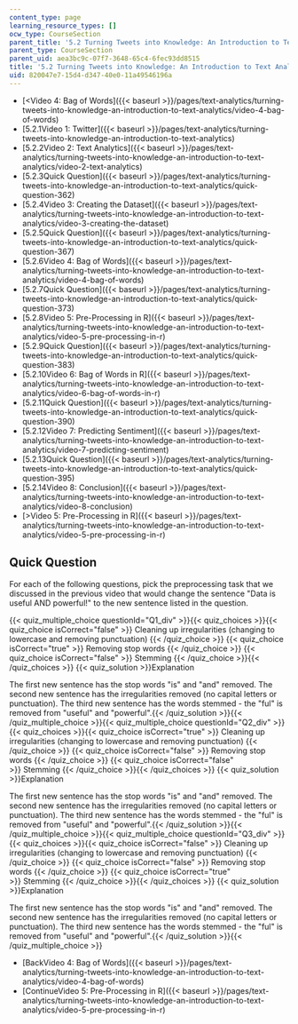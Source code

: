 ```yaml
---
content_type: page
learning_resource_types: []
ocw_type: CourseSection
parent_title: '5.2 Turning Tweets into Knowledge: An Introduction to Text Analytics'
parent_type: CourseSection
parent_uid: aea3bc9c-07f7-3648-65c4-6fec93dd8515
title: '5.2 Turning Tweets into Knowledge: An Introduction to Text Analytics'
uid: 820047e7-15d4-d347-40e0-11a49546196a
---
```


*   [\<Video 4: Bag of Words]({{< baseurl >}}/pages/text-analytics/turning-tweets-into-knowledge-an-introduction-to-text-analytics/video-4-bag-of-words)
*   [5.2.1Video 1: Twitter]({{< baseurl >}}/pages/text-analytics/turning-tweets-into-knowledge-an-introduction-to-text-analytics)
*   [5.2.2Video 2: Text Analytics]({{< baseurl >}}/pages/text-analytics/turning-tweets-into-knowledge-an-introduction-to-text-analytics/video-2-text-analytics)
*   [5.2.3Quick Question]({{< baseurl >}}/pages/text-analytics/turning-tweets-into-knowledge-an-introduction-to-text-analytics/quick-question-362)
*   [5.2.4Video 3: Creating the Dataset]({{< baseurl >}}/pages/text-analytics/turning-tweets-into-knowledge-an-introduction-to-text-analytics/video-3-creating-the-dataset)
*   [5.2.5Quick Question]({{< baseurl >}}/pages/text-analytics/turning-tweets-into-knowledge-an-introduction-to-text-analytics/quick-question-367)
*   [5.2.6Video 4: Bag of Words]({{< baseurl >}}/pages/text-analytics/turning-tweets-into-knowledge-an-introduction-to-text-analytics/video-4-bag-of-words)
*   [5.2.7Quick Question]({{< baseurl >}}/pages/text-analytics/turning-tweets-into-knowledge-an-introduction-to-text-analytics/quick-question-373)
*   [5.2.8Video 5: Pre-Processing in R]({{< baseurl >}}/pages/text-analytics/turning-tweets-into-knowledge-an-introduction-to-text-analytics/video-5-pre-processing-in-r)
*   [5.2.9Quick Question]({{< baseurl >}}/pages/text-analytics/turning-tweets-into-knowledge-an-introduction-to-text-analytics/quick-question-383)
*   [5.2.10Video 6: Bag of Words in R]({{< baseurl >}}/pages/text-analytics/turning-tweets-into-knowledge-an-introduction-to-text-analytics/video-6-bag-of-words-in-r)
*   [5.2.11Quick Question]({{< baseurl >}}/pages/text-analytics/turning-tweets-into-knowledge-an-introduction-to-text-analytics/quick-question-390)
*   [5.2.12Video 7: Predicting Sentiment]({{< baseurl >}}/pages/text-analytics/turning-tweets-into-knowledge-an-introduction-to-text-analytics/video-7-predicting-sentiment)
*   [5.2.13Quick Question]({{< baseurl >}}/pages/text-analytics/turning-tweets-into-knowledge-an-introduction-to-text-analytics/quick-question-395)
*   [5.2.14Video 8: Conclusion]({{< baseurl >}}/pages/text-analytics/turning-tweets-into-knowledge-an-introduction-to-text-analytics/video-8-conclusion)
*   [\>Video 5: Pre-Processing in R]({{< baseurl >}}/pages/text-analytics/turning-tweets-into-knowledge-an-introduction-to-text-analytics/video-5-pre-processing-in-r)

Quick Question
--------------

For each of the following questions, pick the preprocessing task that we discussed in the previous video that would change the sentence "Data is useful AND powerful!" to the new sentence listed in the question.

{{< quiz_multiple_choice questionId="Q1_div" >}}{{< quiz_choices >}}{{< quiz_choice isCorrect="false" >}}&nbsp;Cleaning up irregularities (changing to lowercase and removing punctuation)&nbsp;{{< /quiz_choice >}}
{{< quiz_choice isCorrect="true" >}}&nbsp;Removing stop words&nbsp;{{< /quiz_choice >}}
{{< quiz_choice isCorrect="false" >}}&nbsp;Stemming&nbsp;{{< /quiz_choice >}}{{< /quiz_choices >}}
{{< quiz_solution >}}Explanation

The first new sentence has the stop words "is" and "and" removed. The second new sentence has the irregularities removed (no capital letters or punctuation). The third new sentence has the words stemmed - the "ful" is removed from "useful" and "powerful".{{< /quiz_solution >}}{{< /quiz_multiple_choice >}}{{< quiz_multiple_choice questionId="Q2_div" >}}{{< quiz_choices >}}{{< quiz_choice isCorrect="true" >}}&nbsp;Cleaning up irregularities (changing to lowercase and removing punctuation)&nbsp;{{< /quiz_choice >}}
{{< quiz_choice isCorrect="false" >}}&nbsp;Removing stop words&nbsp;{{< /quiz_choice >}}
{{< quiz_choice isCorrect="false" >}}&nbsp;Stemming&nbsp;{{< /quiz_choice >}}{{< /quiz_choices >}}
{{< quiz_solution >}}Explanation

The first new sentence has the stop words "is" and "and" removed. The second new sentence has the irregularities removed (no capital letters or punctuation). The third new sentence has the words stemmed - the "ful" is removed from "useful" and "powerful".{{< /quiz_solution >}}{{< /quiz_multiple_choice >}}{{< quiz_multiple_choice questionId="Q3_div" >}}{{< quiz_choices >}}{{< quiz_choice isCorrect="false" >}}&nbsp;Cleaning up irregularities (changing to lowercase and removing punctuation)&nbsp;{{< /quiz_choice >}}
{{< quiz_choice isCorrect="false" >}}&nbsp;Removing stop words&nbsp;{{< /quiz_choice >}}
{{< quiz_choice isCorrect="true" >}}&nbsp;Stemming&nbsp;{{< /quiz_choice >}}{{< /quiz_choices >}}
{{< quiz_solution >}}Explanation

The first new sentence has the stop words "is" and "and" removed. The second new sentence has the irregularities removed (no capital letters or punctuation). The third new sentence has the words stemmed - the "ful" is removed from "useful" and "powerful".{{< /quiz_solution >}}{{< /quiz_multiple_choice >}}

*   [BackVideo 4: Bag of Words]({{< baseurl >}}/pages/text-analytics/turning-tweets-into-knowledge-an-introduction-to-text-analytics/video-4-bag-of-words)
*   [ContinueVideo 5: Pre-Processing in R]({{< baseurl >}}/pages/text-analytics/turning-tweets-into-knowledge-an-introduction-to-text-analytics/video-5-pre-processing-in-r)